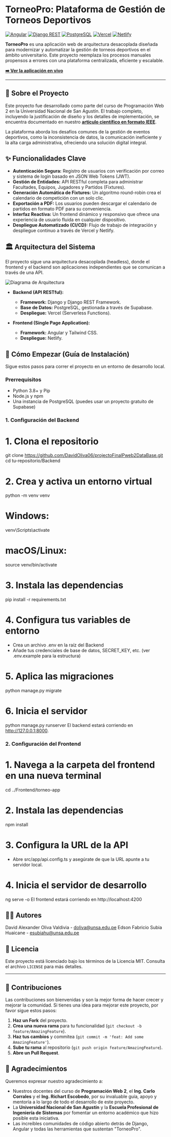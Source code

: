 # TorneoPro: Plataforma de Gestión de Torneos Deportivos

[![Angular](https://img.shields.io/badge/Angular-DD0031?style=for-the-badge&logo=angular&logoColor=white)](https://angular.io/)
[![Django REST](https://img.shields.io/badge/Django%20REST-A10000?style=for-the-badge&logo=django&logoColor=white)](https://www.django-rest-framework.org/)
[![PostgreSQL](https://img.shields.io/badge/PostgreSQL-316192?style=for-the-badge&logo=postgresql&logoColor=white)](https://www.postgresql.org/)
[![Vercel](https://img.shields.io/badge/Vercel-000000?style=for-the-badge&logo=vercel&logoColor=white)](https://vercel.com/)
[![Netlify](https://img.shields.io/badge/Netlify-00C7B7?style=for-the-badge&logo=netlify&logoColor=white)](https://netlify.com/)

**TorneoPro** es una aplicación web de arquitectura desacoplada diseñada para modernizar y automatizar la gestión de torneos deportivos en el ámbito universitario. Este proyecto reemplaza los procesos manuales propensos a errores con una plataforma centralizada, eficiente y escalable.

**[➡️ Ver la aplicación en vivo](https://effervescent-otter-d7649c.netlify.app/)**


---

## 📜 Sobre el Proyecto

Este proyecto fue desarrollado como parte del curso de Programación Web 2 en la Universidad Nacional de San Agustín. El trabajo completo, incluyendo la justificación de diseño y los detalles de implementación, se encuentra documentado en nuestro **[artículo científico en formato IEEE](Anexo_ProcesoDesarrollo/INFORME_IEEE_DEL_PROYECTO.pdf)**.

La plataforma aborda los desafíos comunes de la gestión de eventos deportivos, como la inconsistencia de datos, la comunicación ineficiente y la alta carga administrativa, ofreciendo una solución digital integral.

## ✨ Funcionalidades Clave

*   **Autenticación Segura:** Registro de usuarios con verificación por correo y sistema de login basado en JSON Web Tokens (JWT).
*   **Gestión de Entidades:** API RESTful completa para administrar Facultades, Equipos, Jugadores y Partidos (Fixtures).
*   **Generación Automática de Fixtures:** Un algoritmo round-robin crea el calendario de competición con un solo clic.
*   **Exportación a PDF:** Los usuarios pueden descargar el calendario de partidos en formato PDF para su conveniencia.
*   **Interfaz Reactiva:** Un frontend dinámico y responsivo que ofrece una experiencia de usuario fluida en cualquier dispositivo.
*   **Despliegue Automatizado (CI/CD):** Flujo de trabajo de integración y despliegue continuo a través de Vercel y Netlify.

## 🏛️ Arquitectura del Sistema

El proyecto sigue una arquitectura desacoplada (headless), donde el frontend y el backend son aplicaciones independientes que se comunican a través de una API.

![Diagrama de Arquitectura](Backend/modelos.png)


*   **Backend (API RESTful):**
    *   **Framework:** Django y Django REST Framework.
    *   **Base de Datos:** PostgreSQL, gestionada a través de Supabase.
    *   **Despliegue:** Vercel (Serverless Functions).

*   **Frontend (Single Page Application):**
    *   **Framework:** Angular y Tailwind CSS.
    *   **Despliegue:** Netlify.

## 🚀 Cómo Empezar (Guía de Instalación)

Sigue estos pasos para correr el proyecto en un entorno de desarrollo local.

### Prerrequisitos

*   Python 3.8+ y Pip
*   Node.js y npm
*   Una instancia de PostgreSQL (puedes usar un proyecto gratuito de Supabase)

### 1. Configuración del Backend
# 1. Clona el repositorio
git clone https://github.com/DavidOliva06/projectoFinalPweb2DataBase.git
cd tu-repositorio/Backend

# 2. Crea y activa un entorno virtual
python -m venv venv
# Windows:
venv\Scripts\activate
# macOS/Linux:
source venv/bin/activate

# 3. Instala las dependencias
pip install -r requirements.txt

# 4. Configura tus variables de entorno
  - Crea un archivo .env en la raíz del Backend
   - Añade tus credenciales de base de datos, SECRET_KEY, etc.
    (ver .env.example para la estructura)

# 5. Aplica las migraciones
python manage.py migrate

# 6. Inicia el servidor
python manage.py runserver
El backend estará corriendo en http://127.0.0.1:8000.

### 2. Configuración del Frontend

# 1. Navega a la carpeta del frontend en una nueva terminal
cd ../Frontend/torneo-app

# 2. Instala las dependencias
npm install

# 3. Configura la URL de la API
  - Abre src/app/api.config.ts y asegúrate de que la URL apunte a tu servidor local.

# 4. Inicia el servidor de desarrollo
ng serve -o
El frontend estará corriendo en http://localhost:4200

## 👨‍💻 Autores
David Alexander Oliva Valdivia - doliva@unsa.edu.pe 
Edson Fabricio Subia Huaicane - esubiahu@unsa.edu.pe 

## 📜 Licencia

Este proyecto está licenciado bajo los términos de la Licencia MIT. Consulta el archivo `LICENSE` para más detalles.

---

## 🤝 Contribuciones

Las contribuciones son bienvenidas y son la mejor forma de hacer crecer y mejorar la comunidad. Si tienes una idea para mejorar este proyecto, por favor sigue estos pasos:

1.  **Haz un Fork** del proyecto.
2.  **Crea una nueva rama** para tu funcionalidad (`git checkout -b feature/AmazingFeature`).
3.  **Haz tus cambios** y commitea (`git commit -m 'feat: Add some AmazingFeature'`).
4.  **Sube tu rama** al repositorio (`git push origin feature/AmazingFeature`).
5.  **Abre un Pull Request**.


## 🙏 Agradecimientos

Queremos expresar nuestro agradecimiento a:

*   Nuestros docentes del curso de **Programación Web 2**, el **Ing. Carlo Corrales** y el **Ing. Richart Escobedo**, por su invaluable guía, apoyo y mentoría a lo largo de todo el desarrollo de este proyecto.
*   La **Universidad Nacional de San Agustín** y la **Escuela Profesional de Ingeniería de Sistemas** por fomentar un entorno académico que hizo posible esta iniciativa.
*   Las increíbles comunidades de código abierto detrás de Django, Angular y todas las herramientas que sustentan "TorneoPro".
